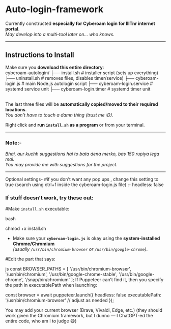 # Auto-login-framework

Currently constructed **especially for Cyberoam login for IIITnr internet portal**.  
*May develop into a multi-tool later on… who knows.*

---

## Instructions to Install

Make sure you **download this entire directory**:
<br>
cyberoam-autologin/
├── install.sh # installer script (sets up everything)
├── uninstall.sh # removes files, disables timer/service)
├── cyberoam-login.js # main Node.js autologin script
├── cyberoam-login.service # systemd service unit
├── cyberoam-login.timer # systemd timer unit
<br>
<br>

The last three files will be **automatically copied/moved to their required locations**.  
*You don’t have to touch a damn thing (trust me :D).*

Right click and **run `install.sh` as a program** or from your terminal.

---

### Note:-

*Bhai, aur kuchh suggestions hai to bata dena merko, bas 150 rupiya lega mai.*  
*You may provide me with suggestions for the project.*

---

Optional settings-
#if you don't want any pop ups , change this setting to true (search using ctrl+f inside the cyberoam-login.js file) :- 
headless: false

### If stuff doesn't work, try these out:

#Make `install.sh` executable:

bash

chmod +x install.sh
- Make sure your **`cyberoam-login.js`** is okay using the **system-installed Chrome/Chromium**  
  *(usually `/usr/bin/chromium-browser` or `/usr/bin/google-chrome`)*.

 #Edit the part that says:

js
const BROWSER_PATHS = [
  '/usr/bin/chromium-browser',
  '/usr/bin/chromium',
  '/usr/bin/google-chrome-stable',
  '/usr/bin/google-chrome',
  '/snap/bin/chromium'
];
If Puppeteer can’t find it, then you specify the path in executablePath when launching:

const browser = await puppeteer.launch({
  headless: false
  executablePath: '/usr/bin/chromium-browser' // adjust as needed
});


You may add your current browser (Brave, Vivaldi, Edge, etc.)
(they should work given the Chromium framework, but I dunno — I ChatGPT-ed the entire code, who am I to judge 😅)


